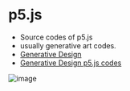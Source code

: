# p5.js
- Source codes of p5.js  
- usually generative art codes.  
- [Generative Design](http://www.generative-gestaltung.de/2/)
- [Generative Design p5.js codes](https://github.com/generative-design/Code-Package-p5.js/releases/tag/v1.3.1)

![image](https://user-images.githubusercontent.com/61646760/128827260-c5f33006-cfb6-48fe-a1ef-af3c8c4ebde2.png)
